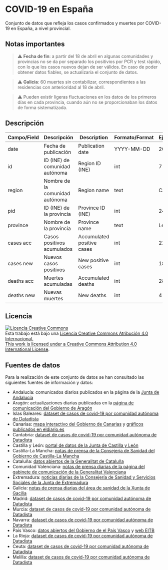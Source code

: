 # COVID-19 en España

Conjunto de datos que refleja los casos confirmados y muertes por COVID-19 en
España, a nivel provincial.

## Notas importantes

> :warning: **Fecha de fin**: a partir del 18 de abril en algunas comunidades y
> provincias no se da por separado los positivios por PCR y test rápido, con lo
> que los casos nuevos dejan de ser válidos. En caso de poder obtener datos
> fiables, se actualizaría el conjunto de datos.

> :warning: **Galicia**: 60 muertes sin contabilizar, correspondientes a las
> residencias con anterioridad al 18 de abril.

> :warning: Pueden existir ligeras fluctuaciones en los datos de los primeros
> días en cada provincia, cuando aún no se proporcionaban los datos de forma
> sistematizada.

## Descripción

| Campo/Field   | Descripción                       | Description                   | Formato/Format    | Ejemplo/Example   |
|---------------|-----------------------------------|-------------------------------|-------------------|-------------------|
| date          | Fecha de publicación              | Publication date              | YYYY-MM-DD        | 2020-04-16        |
| id            | ID (INE) de comunidad autónoma    | Region ID (INE)               | int               | 7                 |
| region        | Nombre de la comunidad autónoma   | Region name                   | text              | Castilla y León   |
| pid           | ID (INE) de la provincia          | Province ID (INE)             | int               | 24                |
| province      | Nombre de la provincia            | Province name                 | text              | León              |
| cases acc     | Casos positivos acumulados        | Accumulated positive cases    | int               | 2119              |
| cases new     | Nuevos casos positivos            | New positive cases            | int               | 184               |
| deaths acc    | Muertes acumuladas                | Accumulated deaths            | int               | 283               |
| deaths new    | Nuevas muertes                    | New deaths                    | int               | 4                 |

## Licencia

<a rel="license" href="http://creativecommons.org/licenses/by/4.0/"><img alt="Licencia Creative Commons" style="border-width:0" src="https://i.creativecommons.org/l/by/4.0/88x31.png" /></a><br />Esta trabajo está bajo una <a rel="license" href="http://creativecommons.org/licenses/by/4.0/">Licencia Creative Commons Atribución 4.0 Internacional. <br />This work is licensed under a <a rel="license" href="http://creativecommons.org/licenses/by/4.0/">Creative Commons Attribution 4.0 International License</a>.

## Fuentes de datos

Para la realización de este conjunto de datos se han consultado las siguientes
fuentes de información y datos:

* Andalucía: comunicados diarios publicados en la página de la [Junta de
  Andalucía](https://www.juntadeandalucia.es/organismos/saludyfamilias/actualidad.html)
* Aragón: actualizaciones diarias publicadas en la [página de comunicación del
  Gobierno de Aragón](http://www.aragonhoy.net/)
* Islas Baleares: [dataset de casos de covid-19 por comunidad autónoma de
  Datadista](https://github.com/datadista/datasets/blob/master/COVID%2019/ccaa_covid19_casos.csv)
* Canarias: [mapa interactivo del Gobierno de
  Canarias](https://grafcan1.maps.arcgis.com/apps/opsdashboard/index.html#/156eddd4d6fa4ff1987468d1fd70efb6)
  y [gráficos publicados en
  eldiario.es](https://www.eldiario.es/canariasahora/sociedad/coronavirus-Canarias-mapas-graficos_0_1008599481.html)
* Cantabria: [dataset de casos de covid-19 por comunidad autónoma de
  Datadista](https://github.com/datadista/datasets/blob/master/COVID%2019/ccaa_covid19_casos.csv)
* Castilla y León: [portal de datos de la Junta de Castilla y
  León](https://datosabiertos.jcyl.es/web/es/datos-abiertos-castilla-leon.html)
* Castilla-La Mancha: [notas de prensa de la Consejería de Sanidad del Gobierno
  de Castilla-La
  Mancha](https://sanidad.castillalamancha.es/ciudadanos/enfermedades-infecciosas/coronavirus/notas-prensa)
* Cataluña: [datos abiertos de la Generalitat de
  Cataluña](http://governobert.gencat.cat/ca/dades_obertes/dades-obertes-covid-19/)
* Comunidad Valenciana: [notas de prensa diarias de la página del gabinete de
  comunicación de la Generalitat
  Valenciana](https://www.gva.es/es/inicio/area_de_prensa/ap_notas_prensa?tipoContenido=26&zona=21&botonBuscar=buscar&busquedaorganismo=3.07)
* Extremadura: [noticias diarias de la Consejería de Sanidad y Servicios
  Sociales de la Junta de Extremadura](http://www.juntaex.es/con05/)
* Galicia: [notas de prensa diarias del área de sanidad de la Xunta de
  Gacilia](https://www.xunta.gal/notas-de-prensa)
* Madrid: [dataset de casos de covid-19 por comunidad autónoma de
  Datadista](https://github.com/datadista/datasets/blob/master/COVID%2019/ccaa_covid19_casos.csv)
* Murcia: [dataset de casos de covid-19 por comunidad autónoma de
  Datadista](https://github.com/datadista/datasets/blob/master/COVID%2019/ccaa_covid19_casos.csv)
* Navarra: [dataset de casos de covid-19 por comunidad autónoma de
  Datadista](https://github.com/datadista/datasets/blob/master/COVID%2019/ccaa_covid19_casos.csv)
* País Vasco: [datos abiertos del Gobierno de el País
  Vasco](https://opendata.euskadi.eus/catalogo/-/evolucion-del-coronavirus-covid-19-en-euskadi/)
  y [web
  EITB](https://www.eitb.eus/es/noticias/sociedad/detalle/7110777/casos-coronavirus-euskadi-pueblo-pueblo-edades/)
* La Rioja: [dataset de casos de covid-19 por comunidad autónoma de
  Datadista](https://github.com/datadista/datasets/blob/master/COVID%2019/ccaa_covid19_casos.csv)
* Ceuta: [dataset de casos de covid-19 por comunidad autónoma de
  Datadista](https://github.com/datadista/datasets/blob/master/COVID%2019/ccaa_covid19_casos.csv)
* Melilla: [dataset de casos de covid-19 por comunidad autónoma de
  Datadista](https://github.com/datadista/datasets/blob/master/COVID%2019/ccaa_covid19_casos.csv)
